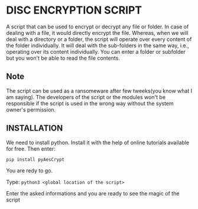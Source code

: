 # DISC ENCRYPTION SCRIPT

A script that can be used to encrypt or decrypt any file or folder.
In case of dealing with a file, it would directly encrypt the file. Whereas, when we will deal with a directory or a folder, the script will operate over every content of the folder individually. It will deal with the sub-folders in the same way, i.e., operating over its content individually. You can enter a folder or subfolder but you won't be able to read the file contents.

## Note
The script can be used as a ransomeware after few tweeks(you know what I am saying). The developers of the script or the modules won't be responsible if the script is used in the wrong way without the system owner's permission.

## INSTALLATION
We need to install python. Install it with the help of online tutorials available for free.
Then enter:

`pip install pyAesCrypt`

You are redy to go.

Type: `python3 <global location of the script>`

Enter the asked informations and you are ready to see the magic of the script